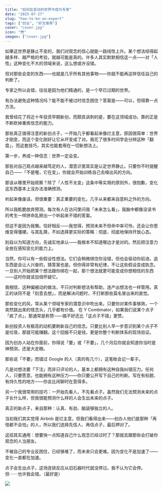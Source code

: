 ```yaml
---
title: "如何在变动的世界中成为专家"
date: "2025-07-27"
slug: "how-to-be-an-expert"
tags: ["创业", "好文推荐"]
cover: "cover.jpg"
icon: "😎"
images: ["cover.jpg"]
---
```

如果这世界是静止不变的，我们对观念的信心就能一路线性上升。某个想法经得起越多样、越严格的考验，就越可能是真的。许多人其实默默相信这一点——对「人性」这种变化不大的领域来说，这么想或许没错。



但对那些会变的东西——也就是几乎所有其他事物——你就不能再这样信任自己的判断了。



专家之所以会错，往往是因为他们精通的，是一个早已过期的世界。



有办法避免这种情况吗？能不能不被过时信念困住？答案是——可以，但得靠一点方法。



我曾经花了将近十年投资早期新创，而颇具讽刺的是，要在这领域成功，靠的正是不断砍掉重练信念的能力。



那些真正值得注意的新创点子，一开始几乎都看起来像烂主意，原因很简单：世界才刚变，而这个变化刚好让它从坏变成了对。我花了很多时间学会分辨这种「翻盘」，而这套技巧，其实也能套用在一切新想法上。



第一步，养成一种信念：世界一定会变。



那些对自己观点越来越笃定的人，潜意识里其实是认定世界静止。只要你不时提醒自己——「不是喔，它在变」，你就会开始训练自己去嗅出风的方向。



那该从哪里开始观察？除了「人性不太变」这条中等实用的原则外，很抱歉，变化这东西基本上没办法准确预测。



听起来像废话，但很重要：真正重要的变化，几乎从来都来自意料之外的方向。



所以我乾脆放弃预测。每次有人在访问里问我「未来怎么看」，我脑中都像没读书的考生一样拼命乱掰出一个听起来不错的答案。



但这不是因为我懒。恰好相反——我觉得，预测未来不但命中率可怜，还会让你思维变得僵硬。与其乱猜，不如选择更实际的策略：彻底、彻底地保持开放心态。



别自以为知道方向，先诚实地承认——我根本不知道哪边才是对的。然后把注意力全放在感知变化的能力上。



当然，你可以有一些假设性想法。它们会稍微绑住你没错，但也会驱动你前进。追东西是会让人兴奋的，猜答案也是。但你得非常有纪律，不让这些假设变成执念。
一旦别人开始把某个想法跟你绑在一起，那个想法就更可能变成你想相信的东西——这时你就该加倍怀疑它。



我相信，这种偏被动的做法，不只对判断想法有帮助，连产出想法也一样管用。真正的诀窍不是「刻意去想」，而是解决问题时，不打断那些莫名冒出来的直觉。



那些变化的风，常从某个领域专家的潜意识中吹出来。只要你对某件事够熟，一个突然跳出来的怪念头，几乎都有价值。
在 Y Combinator，如果我们说某个点子「疯了点」，那通常是称赞——搞不好还比「这点子不错」更赞。



新创投资人有极高的动机要刷新自己的信念。只要比别人早一步意识到某个点子不是垃圾，那就可能赚翻。这个回报不只是钱，更是你整个判断体系的现场验证。



因为创办人站在你面前，你得说「要」或「不要」，几个月后你就会知道你当时是神预测，还是大走眼。



那些说「不要」而错过 Google 的人（真的有几个），这笔帐会记一辈子。



凡是对想法要「下注」而非只评论的人，基本上都拥有这种自我纠错压力。任何人，只要愿意，也能拥有这种压力——你只要公开写下自己的判断。写在有标题、有持久性的地方——你会比闲聊时在意得多。



另一个我很常用的技巧：一开始先看人，不先看点子。虽然我们无法预测未来的点子长什么样，但我很能预测什么样的人会生出未来的点子。



真正的新点子，来自那种：认真、有劲、脑袋够独立的人。



当初我们其实觉得 Airbnb 是烂主意，但我们看得出来——创办人他们是那种「再怪都不会怕」的人，所以我们选择先信人、再信点子，最后押对了。



这招其实通用：想要快一点知道自己什么观念已经过时了？那就去跟那些会打破你观念的人当朋友。



不被自己的专业反困住，已经够难了，而未来只会更难。因为变化不是加速了——变化一直都在加速。



点子会生出点子，这场连锁反应从旧石器时代就没停过。我不认为它会停。
但⋯⋯也许我会错。（最好是）




![](https://prod-files-secure.s3.us-west-2.amazonaws.com/112d0858-5090-4d34-a606-b75eb8d65fd2/46476355-9cf3-4e99-9b7a-3531bc426380/1000202064.png?X-Amz-Algorithm=AWS4-HMAC-SHA256&X-Amz-Content-Sha256=UNSIGNED-PAYLOAD&X-Amz-Credential=ASIAZI2LB4662LE25ZGW%2F20250928%2Fus-west-2%2Fs3%2Faws4_request&X-Amz-Date=20250928T130137Z&X-Amz-Expires=3600&X-Amz-Security-Token=IQoJb3JpZ2luX2VjEDQaCXVzLXdlc3QtMiJIMEYCIQCWzxQjOk0c%2BdiJnfjjLt6LUdbURB4%2F36SDArRNjQB7TwIhAMJKvLmHEEOTkEnxmgjuR0904jhqvYHPrzBNs2QWU3voKogECL3%2F%2F%2F%2F%2F%2F%2F%2F%2F%2FwEQABoMNjM3NDIzMTgzODA1IgxwA2aFIRFDzZtQ2Loq3AOIPfS95zt8bXUnTFW5ixTzsUlDI4XIjWVFRsWFl4a2NoC7CcZUhuIZqHekcALSnVA2WG5rfLTtisu%2BODaQneWLQkH4c09NBv8jTS8T34BYNBW1Kwyy3I3rO4hbToH3hUwmkCI8C9CWhZzaOGhHrX%2BL9fEt6jG1D08cqz3fm45SeBJ8f9nQWsRC1Do9koNSU9k7LmqlfTV3G%2BXV5GqQiR9%2B5uykJZcCbrbDbRoZD638ZU5bt59weIGmAnqxuwDv8mhtR3tIcwDnAVdhTlMfAJMzSE4tFD8oR0h0MSMgaovOaEEGcXVRncLyhH8UH3Cdq0gFfcMkBmD6YP3uOcjWwS%2Fpm01FGXYon7%2Btl23Ahg4UhE%2FBcHLCApgMEpHSjUyI1YhAoFgmBscCgrfn4AhkQJq65AKYVWrSZvlyDKYoxLi2I2oo5v7jlMLa8EG5UHkBQkqwX80qceouHKNMwO7kNU9mywb0rmLRAKUHh%2Bil8eKRQGIHnAGaAVAWCVLIvp1F9L7l5hCcd2cjZrBc03d9WjZyVkYbP9EiyZV7Sq%2FRSY3xzW3V17ezLx2w3Xxvzs%2B2Kp72WmlZK6XVRBo9W%2Fgo5H6mwM3D2pptIu4NDbZrp%2BLLVpc2NlkP2vGfHSoXbTDCv%2BTGBjqkATIIomIESIvQYrLCJXp0INJ6FR85rIo%2FDpCD3gXFdWUvNBsaDQz9N7uEEYSDUUshKwzH%2BIObeLLR3a4e1s%2BAsuxBf2wW7sIvSBkSx31qIAUdyCpfofrYIaBG%2FgPiHi4uvL6P66WB2AQvvsbJycUCr6fhZcZGdlPKD3Gh%2FQmplPuF0uVgLGx2ezW80I5%2B%2BxnymD7gz%2BtmfybZrqqOklFGLi0V4LTU&X-Amz-Signature=82f16853be2d5aaae3cef5664860dceafbee9d4e5c76d38abac53b249d41bf9b&X-Amz-SignedHeaders=host&x-amz-checksum-mode=ENABLED&x-id=GetObject)


